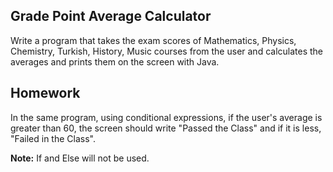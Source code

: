 ## Grade Point Average Calculator

Write a program that takes the exam scores of Mathematics, Physics, Chemistry, Turkish, History, Music courses from the user and calculates the averages and prints them on the screen with Java.

## Homework

In the same program, using conditional expressions, if the user's average is greater than 60, the screen should write "Passed the Class" and if it is less, "Failed in the Class".

**Note:** If and Else will not be used.